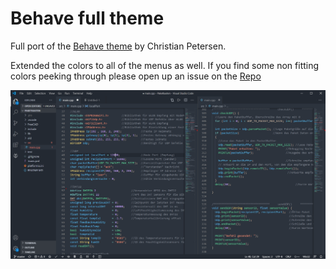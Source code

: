 # Behave full theme

Full port of the [Behave theme](https://github.com/fnky/behave-theme) by Christian Petersen.

Extended the colors to all of the menus as well. If you find some non fitting colors peeking through please open up an issue on the [Repo](https://github.com/Chrismettal/Behave-full-Theme)

![Screenshot](https://raw.githubusercontent.com/Chrismettal/Behave-full-Theme/master/Screenshot.png)